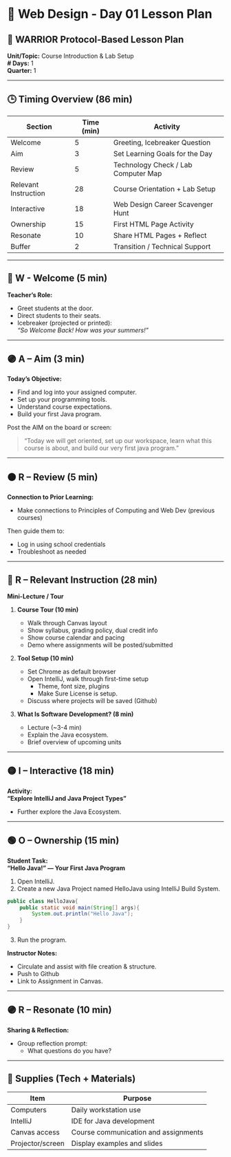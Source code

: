 # 🧠 Web Design - Day 01 Lesson Plan

## 🧭 WARRIOR Protocol-Based Lesson Plan  
**Unit/Topic:** Course Introduction & Lab Setup  
**# Days:** 1  
**Quarter:** 1  

---

## 🕒 Timing Overview (86 min)

| Section    | Time (min) | Activity |
|------------|------------|---------|
| Welcome    | 5          | Greeting, Icebreaker Question |
| Aim        | 3          | Set Learning Goals for the Day |
| Review     | 5          | Technology Check / Lab Computer Map |
| Relevant Instruction | 28 | Course Orientation + Lab Setup |
| Interactive| 18         | Web Design Career Scavenger Hunt |
| Ownership  | 15         | First HTML Page Activity |
| Resonate   | 10         | Share HTML Pages + Reflect |
| Buffer     | 2          | Transition / Technical Support |

---

## 🔵 W - Welcome (5 min)

**Teacher’s Role:**  
- Greet students at the door.  
- Direct students to their seats.  
- Icebreaker (projected or printed):  
  _“So Welcome Back! How was your summers!”_  

---

## 🟣 A – Aim (3 min)

**Today’s Objective:**  
- Find and log into your assigned computer.  
- Set up your programming tools.  
- Understand course expectations.  
- Build your first Java program.

Post the AIM on the board or screen:  
> “Today we will get oriented, set up our workspace, learn what this course is about, and build our very first java program.”

---

## 🟠 R – Review (5 min)

**Connection to Prior Learning:**  
- Make connections to Principles of Computing and Web Dev (previous courses)

Then guide them to:  
- Log in using school credentials  
- Troubleshoot as needed  

---

## 🔵 R – Relevant Instruction (28 min)

**Mini-Lecture / Tour**  
1. **Course Tour (10 min)**  
   - Walk through Canvas layout  
   - Show syllabus, grading policy, dual credit info  
   - Show course calendar and pacing  
   - Demo where assignments will be posted/submitted  

2. **Tool Setup (10 min)**  
   - Set Chrome as default browser  
   - Open IntelliJ, walk through first-time setup  
     - Theme, font size, plugins
     - Make Sure License is setup.  
   - Discuss where projects will be saved (Github)

3. **What Is Software Development? (8 min)**  
   - Lecture (~3-4 min)  
   - Explain the Java ecosystem.
   - Brief overview of upcoming units  

---

## 🟡 I – Interactive (18 min)

**Activity:**  
**“Explore IntelliJ and Java Project Types”**  
- Further explore the Java Ecosystem.  

---

## 🟢 O – Ownership (15 min)

**Student Task:**  
**“Hello Java!” — Your First Java Program**

1. Open IntelliJ.  
2. Create a new Java Project named HelloJava using IntelliJ Build System.  

```java
public class HelloJava{
    public static void main(String[] args){
        System.out.println("Hello Java");
    }
}
```

3. Run the program.

**Instructor Notes:**  
- Circulate and assist with file creation & structure.  
- Push to Github
- Link to Assignment in Canvas.  

---

## 🟣 R – Resonate (10 min)

**Sharing & Reflection:**  
- Group reflection prompt:  
  - What questions do you have?


---

## 🧰 Supplies (Tech + Materials)

| Item              | Purpose                              |
|-------------------|--------------------------------------|
| Computers         | Daily workstation use                |
| IntelliJ          | IDE for Java development             |
| Canvas access     | Course communication and assignments |
| Projector/screen  | Display examples and slides          |
